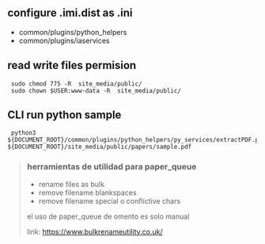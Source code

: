 ## configure .imi.dist as .ini
- common/plugins/python_helpers
- common/plugins/iaservices

## read write files permision
```
 sudo chmod 775 -R  site_media/public/
 sudo chown $USER:www-data -R  site_media/public/
```

## CLI run python sample
```
 python3 ${DOCUMENT_ROOT}/common/plugins/python_helpers/py_services/extractPDF.py ${DOCUMENT_ROOT}/site_media/public/papers/sample.pdf
```

> ### herramientas de utilidad para paper_queue
> - rename files as bulk
> - remove filename blankspaces
> - remove filename special o conflictive chars
> 
> el uso de paper_queue de omento es solo manual
> 
> link:
> https://www.bulkrenameutility.co.uk/
